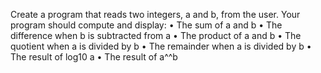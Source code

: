 Create a program that reads two integers, a and b, from the user. Your program should
compute and display:
• The sum of a and b
• The difference when b is subtracted from a
• The product of a and b
• The quotient when a is divided by b
• The remainder when a is divided by b
• The result of log10 a
• The result of a^^b